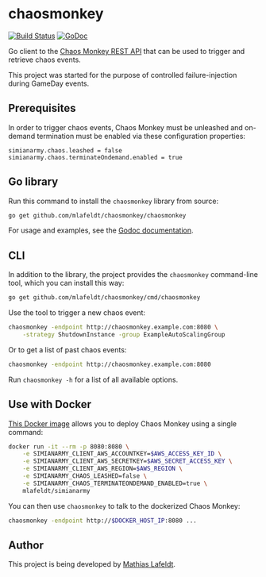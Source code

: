 # chaosmonkey

[![Build Status](https://travis-ci.org/mlafeldt/chaosmonkey.svg?branch=master)](https://travis-ci.org/mlafeldt/chaosmonkey)
[![GoDoc](https://godoc.org/github.com/mlafeldt/chaosmonkey/chaosmonkey?status.svg)](https://godoc.org/github.com/mlafeldt/chaosmonkey/chaosmonkey)

Go client to the [Chaos Monkey REST API](https://github.com/Netflix/SimianArmy/wiki/REST) that can be used to trigger and retrieve chaos events.

This project was started for the purpose of controlled failure-injection during GameDay events.

## Prerequisites

In order to trigger chaos events, Chaos Monkey must be unleashed and on-demand termination must be enabled via these configuration properties:

```
simianarmy.chaos.leashed = false
simianarmy.chaos.terminateOndemand.enabled = true
```

## Go library

Run this command to install the `chaosmonkey` library from source:

```bash
go get github.com/mlafeldt/chaosmonkey/chaosmonkey
```

For usage and examples, see the [Godoc documentation](https://godoc.org/github.com/mlafeldt/chaosmonkey/chaosmonkey).

## CLI

In addition to the library, the project provides the `chaosmonkey` command-line tool, which you can install this way:

```bash
go get github.com/mlafeldt/chaosmonkey/cmd/chaosmonkey
```

Use the tool to trigger a new chaos event:

```bash
chaosmonkey -endpoint http://chaosmonkey.example.com:8080 \
    -strategy ShutdownInstance -group ExampleAutoScalingGroup
```

Or to get a list of past chaos events:

```bash
chaosmonkey -endpoint http://chaosmonkey.example.com:8080
```

Run `chaosmonkey -h` for a list of all available options.

## Use with Docker

[This Docker image](https://github.com/mlafeldt/docker-simianarmy) allows you to deploy Chaos Monkey using a single command:

```bash
docker run -it --rm -p 8080:8080 \
    -e SIMIANARMY_CLIENT_AWS_ACCOUNTKEY=$AWS_ACCESS_KEY_ID \
    -e SIMIANARMY_CLIENT_AWS_SECRETKEY=$AWS_SECRET_ACCESS_KEY \
    -e SIMIANARMY_CLIENT_AWS_REGION=$AWS_REGION \
	-e SIMIANARMY_CHAOS_LEASHED=false \
	-e SIMIANARMY_CHAOS_TERMINATEONDEMAND_ENABLED=true \
    mlafeldt/simianarmy
```

You can then use `chaosmonkey` to talk to the dockerized Chaos Monkey:

```bash
chaosmonkey -endpoint http://$DOCKER_HOST_IP:8080 ...
```

## Author

This project is being developed by [Mathias Lafeldt](https://twitter.com/mlafeldt).

